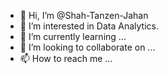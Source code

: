 - 👋 Hi, I’m @Shah-Tanzen-Jahan
- 👀 I’m interested in Data Analytics. 
- 🌱 I’m currently learning ...
- 💞️ I’m looking to collaborate on ...
- 📫 How to reach me ...

<!---
Shah-Tanzen-Jahan/Shah-Tanzen-Jahan is a ✨ special ✨ repository because its `README.md` (this file) appears on your GitHub profile.
You can click the Preview link to take a look at your changes.
--->
